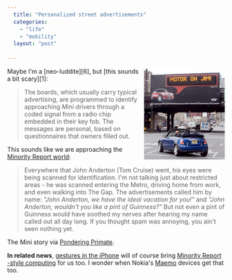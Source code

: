 ```yaml
---
  title: "Personalized street advertisements"
  categories: 
    - "life"
    - "mobility"
  layout: "post"

---
```

<img src="/files/mini_rfid_ads_small.jpg" border="0" height="213" width="187" alt="mini_rfid_ads_small.jpg" title="Personalized ads for Mini drivers" style="float: right; margin-left: 8px;" />
Maybe I'm a [neo-luddite][6], but [this sounds a bit scary][1]:

> The boards, which usually carry typical advertising, are programmed to identify approaching Mini drivers through a coded signal from a radio chip embedded in their key fob. The messages are personal, based on questionnaires that owners filled out.

This sounds like we are approaching the [Minority Report world][3]:

> Everywhere that John Anderton (Tom Cruise) went, his eyes were being scanned for identification. I'm not talking just about restricted areas - he was scanned entering the Metro, driving home from work, and even walking into The Gap. The advertisements called him by name: _"John Anderton, we have the ideal vacation for you!"_ and _"John Anderton, wouldn't you like a pint of Guinness?"_ But not even a pint of Guinness would have soothed my nerves after hearing my name called out all day long. If you thought spam was annoying, you ain't seen nothing yet.

The Mini story via [Pondering Primate][2].

__In related news__, [gestures in the iPhone][4] will of course bring [Minority Report -style computing][5] for us too. I wonder when Nokia's [Maemo][7] devices get that too.

[1]: http://news.com.com/Via+RFID,+these+billboards+know+you+by+name/2100-1024_3-6154185.html
[2]: http://theponderingprimate.blogspot.com/2007/01/physical-world-connection-billboards.html
[3]: http://members.cox.net/indepundit/2002/06/minority-report-frightening-future-i.html
[4]: http://hardware.silicon.com/pdas/0,39024643,39165109,00.htm
[5]: http://gizmodo.com/gadgets/minority-report/minority-report-touch-interface-for-real-229464.php
[6]: http://en.wikipedia.org/wiki/Neo-Luddism
[7]: http://maemo.org/